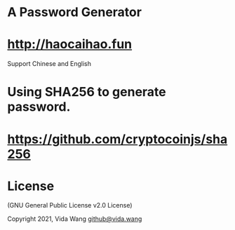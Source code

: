 # A Password Generator
# http://haocaihao.fun
Support Chinese and English
# Using SHA256 to generate password.
# https://github.com/cryptocoinjs/sha256

# License
(GNU General Public License v2.0 License)

Copyright 2021, Vida Wang  <github@vida.wang>
